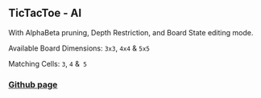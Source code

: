 ## TicTacToe - AI
With AlphaBeta pruning, Depth Restriction, and Board State editing mode.

Available Board Dimensions: `3x3`, `4x4` & `5x5`

Matching Cells: `3`, `4` &` 5`


### [Github page](https://nonkloq.github.io/tictactoe-ai/)

